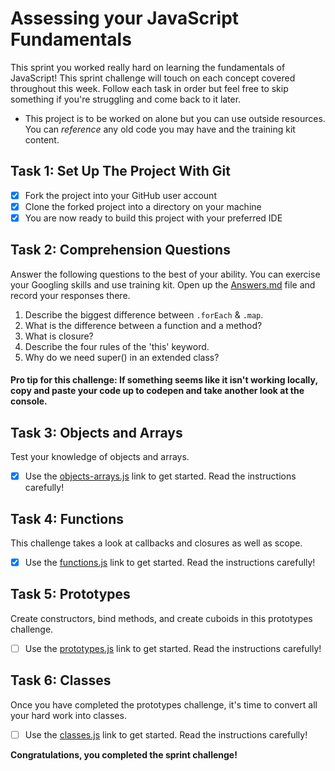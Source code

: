 # Assessing your JavaScript Fundamentals

This sprint you worked really hard on learning the fundamentals of JavaScript! This sprint challenge will touch on each concept covered throughout this week. Follow each task in order but feel free to skip something if you're struggling and come back to it later.

- This project is to be worked on alone but you can use outside resources. You can _reference_ any old code you may have and the training kit content.

## Task 1: Set Up The Project With Git

- [x] Fork the project into your GitHub user account
- [x] Clone the forked project into a directory on your machine
- [x] You are now ready to build this project with your preferred IDE

## Task 2: Comprehension Questions

Answer the following questions to the best of your ability. You can exercise your Googling skills and use training kit. Open up the [Answers.md](Answers.md) file and record your responses there.

1. Describe the biggest difference between `.forEach` & `.map`.
2. What is the difference between a function and a method?
3. What is closure?
4. Describe the four rules of the 'this' keyword.
5. Why do we need super() in an extended class?

#### Pro tip for this challenge: If something seems like it isn't working locally, copy and paste your code up to codepen and take another look at the console.

## Task 3: Objects and Arrays

Test your knowledge of objects and arrays.

- [x] Use the [objects-arrays.js](challenges/objects-arrays.js) link to get started. Read the instructions carefully!

## Task 4: Functions

This challenge takes a look at callbacks and closures as well as scope.

- [x] Use the [functions.js](challenges/functions.js) link to get started. Read the instructions carefully!

## Task 5: Prototypes

Create constructors, bind methods, and create cuboids in this prototypes challenge.

- [ ] Use the [prototypes.js](challenges/prototypes.js) link to get started. Read the instructions carefully!

## Task 6: Classes

Once you have completed the prototypes challenge, it's time to convert all your hard work into classes.

- [ ] Use the [classes.js](challenges/classes.js) link to get started. Read the instructions carefully!

**Congratulations, you completed the sprint challenge!**

